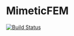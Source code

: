 # MimeticFEM

[![Build Status](https://github.com/apalha/MimeticFEM.jl/actions/workflows/CI.yml/badge.svg?branch=main)](https://github.com/apalha/MimeticFEM.jl/actions/workflows/CI.yml?query=branch%3Amain)
